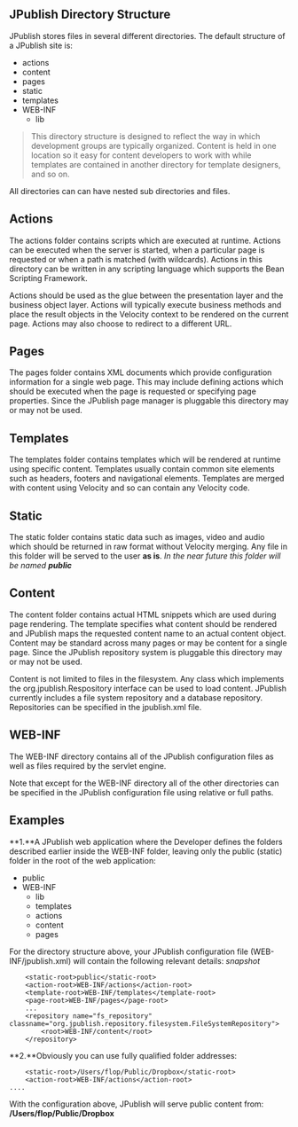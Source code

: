 ## JPublish Directory Structure ##

JPublish stores files in several different directories. The default structure of a  JPublish site is:

  * actions
  * content
  * pages
  * static
  * templates
  * WEB-INF
    * lib

> This directory structure is designed to reflect the way in which development groups are typically organized. Content is held in one location so it easy for content developers to work with while templates are contained in another directory for template designers, and so on.

All directories can can have nested sub directories and files.

## Actions ##

The actions folder contains scripts which are executed at runtime. Actions can be executed when the server is started, when a particular page is requested or when a path is matched (with wildcards). Actions in this directory can be written in any scripting language which supports the Bean Scripting Framework.

Actions should be used as the glue between the presentation layer and the business object layer. Actions will typically execute business methods and place the result objects in the Velocity context to be rendered on the current page. Actions may also choose to redirect to a different URL.

## Pages ##

The pages folder contains XML documents which provide configuration information for a single web page. This may include defining actions which should be executed when the page is requested or specifying page properties. Since the JPublish page manager is pluggable this directory may or may not be used.


## Templates ##

The templates folder contains templates which will be rendered at runtime using specific content. Templates usually contain common site elements such as headers, footers and navigational elements. Templates are merged with content using Velocity and so can contain any Velocity code.


## Static ##

The static folder contains static data such as images, video and audio which should be returned in raw format without Velocity merging. Any file in this folder will be served to the user **as is**. _In the near future this folder will be named **public**_


## Content ##

The content folder contains actual HTML snippets which are used during page rendering. The template specifies what content should be rendered and JPublish maps the requested content name to an actual content object. Content may be standard across many pages or may be content for a single page. Since the JPublish repository system is pluggable this directory may or may not be used.

Content is not limited to files in the filesystem. Any class which implements the org.jpublish.Respository interface can be used to load content. JPublish currently includes a file system repository and a database repository. Repositories can be specified in the jpublish.xml file.


## WEB-INF ##

The WEB-INF directory contains all of the JPublish configuration files as well as files required by the servlet engine.

Note that except for the WEB-INF directory all of the other directories can be specified in the JPublish configuration file using relative or full paths.

## Examples ##
**1.**A JPublish web application where the Developer defines the folders described earlier inside the WEB-INF folder, leaving only the public (static) folder in the root of the web application:

  * public
  * WEB-INF
    * lib
    * templates
    * actions
    * content
    * pages

For the directory structure above, your JPublish configuration file (WEB-INF/jpublish.xml) will contain the following relevant details:
_snapshot_

```
    <static-root>public</static-root>
    <action-root>WEB-INF/actions</action-root>
    <template-root>WEB-INF/templates</template-root>
    <page-root>WEB-INF/pages</page-root>
    ...
    <repository name="fs_repository" classname="org.jpublish.repository.filesystem.FileSystemRepository">
        <root>WEB-INF/content</root>
    </repository>

```


**2.**Obviously you can use fully qualified folder addresses:
```
    <static-root>/Users/flop/Public/Dropbox</static-root>
    <action-root>WEB-INF/actions</action-root>
....
```
With the configuration above, JPublish will serve public content from: **/Users/flop/Public/Dropbox**